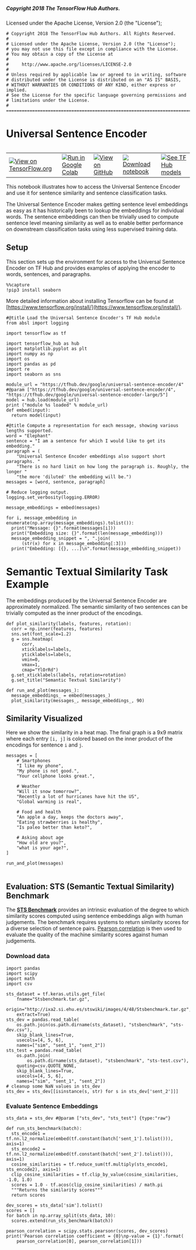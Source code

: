 ##### Copyright 2018 The TensorFlow Hub Authors.

Licensed under the Apache License, Version 2.0 (the "License");


```
# Copyright 2018 The TensorFlow Hub Authors. All Rights Reserved.
#
# Licensed under the Apache License, Version 2.0 (the "License");
# you may not use this file except in compliance with the License.
# You may obtain a copy of the License at
#
#     http://www.apache.org/licenses/LICENSE-2.0
#
# Unless required by applicable law or agreed to in writing, software
# distributed under the License is distributed on an "AS IS" BASIS,
# WITHOUT WARRANTIES OR CONDITIONS OF ANY KIND, either express or implied.
# See the License for the specific language governing permissions and
# limitations under the License.
# ==============================================================================
```

# Universal Sentence Encoder


<table class="tfo-notebook-buttons" align="left">
  <td>
    <a target="_blank" href="https://www.tensorflow.org/hub/tutorials/semantic_similarity_with_tf_hub_universal_encoder"><img src="https://www.tensorflow.org/images/tf_logo_32px.png" />View on TensorFlow.org</a>
  </td>
  <td>
    <a target="_blank" href="https://colab.research.google.com/github/tensorflow/docs/blob/master/site/en/hub/tutorials/semantic_similarity_with_tf_hub_universal_encoder.ipynb"><img src="https://www.tensorflow.org/images/colab_logo_32px.png" />Run in Google Colab</a>
  </td>
  <td>
    <a target="_blank" href="https://github.com/tensorflow/docs/blob/master/site/en/hub/tutorials/semantic_similarity_with_tf_hub_universal_encoder.ipynb"><img src="https://www.tensorflow.org/images/GitHub-Mark-32px.png" />View on GitHub</a>
  </td>
  <td>
    <a href="https://storage.googleapis.com/tensorflow_docs/docs/site/en/hub/tutorials/semantic_similarity_with_tf_hub_universal_encoder.ipynb"><img src="https://www.tensorflow.org/images/download_logo_32px.png" />Download notebook</a>
  </td>
  <td>
    <a href="https://tfhub.dev/s?q=google%2Funiversal-sentence-encoder%2F4%20OR%20google%2Funiversal-sentence-encoder-large%2F5"><img src="https://www.tensorflow.org/images/hub_logo_32px.png" />See TF Hub models</a>
  </td>
</table>

This notebook illustrates how to access the Universal Sentence Encoder and use it for sentence similarity and sentence classification tasks.

The Universal Sentence Encoder makes getting sentence level embeddings as easy as it has historically been to lookup the embeddings for individual words. The sentence embeddings can then be trivially used to compute sentence level meaning similarity as well as to enable better performance on downstream classification tasks using less supervised training data.


## Setup

This section sets up the environment for access to the Universal Sentence Encoder on TF Hub and provides examples of applying the encoder to words, sentences, and paragraphs.


```
%%capture
!pip3 install seaborn
```

More detailed information about installing Tensorflow can be found at [https://www.tensorflow.org/install/](https://www.tensorflow.org/install/).


```
#@title Load the Universal Sentence Encoder's TF Hub module
from absl import logging

import tensorflow as tf

import tensorflow_hub as hub
import matplotlib.pyplot as plt
import numpy as np
import os
import pandas as pd
import re
import seaborn as sns

module_url = "https://tfhub.dev/google/universal-sentence-encoder/4" #@param ["https://tfhub.dev/google/universal-sentence-encoder/4", "https://tfhub.dev/google/universal-sentence-encoder-large/5"]
model = hub.load(module_url)
print ("module %s loaded" % module_url)
def embed(input):
  return model(input)
```


```
#@title Compute a representation for each message, showing various lengths supported.
word = "Elephant"
sentence = "I am a sentence for which I would like to get its embedding."
paragraph = (
    "Universal Sentence Encoder embeddings also support short paragraphs. "
    "There is no hard limit on how long the paragraph is. Roughly, the longer "
    "the more 'diluted' the embedding will be.")
messages = [word, sentence, paragraph]

# Reduce logging output.
logging.set_verbosity(logging.ERROR)

message_embeddings = embed(messages)

for i, message_embedding in enumerate(np.array(message_embeddings).tolist()):
  print("Message: {}".format(messages[i]))
  print("Embedding size: {}".format(len(message_embedding)))
  message_embedding_snippet = ", ".join(
      (str(x) for x in message_embedding[:3]))
  print("Embedding: [{}, ...]\n".format(message_embedding_snippet))
```

# Semantic Textual Similarity Task Example

The embeddings produced by the Universal Sentence Encoder are approximately normalized. The semantic similarity of two sentences can be trivially computed as the inner product of the encodings.


```
def plot_similarity(labels, features, rotation):
  corr = np.inner(features, features)
  sns.set(font_scale=1.2)
  g = sns.heatmap(
      corr,
      xticklabels=labels,
      yticklabels=labels,
      vmin=0,
      vmax=1,
      cmap="YlOrRd")
  g.set_xticklabels(labels, rotation=rotation)
  g.set_title("Semantic Textual Similarity")

def run_and_plot(messages_):
  message_embeddings_ = embed(messages_)
  plot_similarity(messages_, message_embeddings_, 90)
```

## Similarity Visualized
Here we show the similarity in a heat map. The final graph is a 9x9 matrix where each entry `[i, j]` is colored based on the inner product of the encodings for sentence `i` and `j`.


```
messages = [
    # Smartphones
    "I like my phone",
    "My phone is not good.",
    "Your cellphone looks great.",

    # Weather
    "Will it snow tomorrow?",
    "Recently a lot of hurricanes have hit the US",
    "Global warming is real",

    # Food and health
    "An apple a day, keeps the doctors away",
    "Eating strawberries is healthy",
    "Is paleo better than keto?",

    # Asking about age
    "How old are you?",
    "what is your age?",
]

run_and_plot(messages)
               
```

## Evaluation: STS (Semantic Textual Similarity) Benchmark

The [**STS Benchmark**](https://ixa2.si.ehu.es/stswiki/index.php/STSbenchmark) provides an intrinsic evaluation of the degree to which similarity scores computed using sentence embeddings align with human judgements. The benchmark requires systems to return similarity scores for a diverse selection of sentence pairs. [Pearson correlation](https://en.wikipedia.org/wiki/Pearson_correlation_coefficient) is then used to evaluate the quality of the machine similarity scores against human judgements.

### Download data


```
import pandas
import scipy
import math
import csv

sts_dataset = tf.keras.utils.get_file(
    fname="Stsbenchmark.tar.gz",
    origin="http://ixa2.si.ehu.es/stswiki/images/4/48/Stsbenchmark.tar.gz",
    extract=True)
sts_dev = pandas.read_table(
    os.path.join(os.path.dirname(sts_dataset), "stsbenchmark", "sts-dev.csv"),
    skip_blank_lines=True,
    usecols=[4, 5, 6],
    names=["sim", "sent_1", "sent_2"])
sts_test = pandas.read_table(
    os.path.join(
        os.path.dirname(sts_dataset), "stsbenchmark", "sts-test.csv"),
    quoting=csv.QUOTE_NONE,
    skip_blank_lines=True,
    usecols=[4, 5, 6],
    names=["sim", "sent_1", "sent_2"])
# cleanup some NaN values in sts_dev
sts_dev = sts_dev[[isinstance(s, str) for s in sts_dev['sent_2']]]
```

### Evaluate Sentence Embeddings


```
sts_data = sts_dev #@param ["sts_dev", "sts_test"] {type:"raw"}

def run_sts_benchmark(batch):
  sts_encode1 = tf.nn.l2_normalize(embed(tf.constant(batch['sent_1'].tolist())), axis=1)
  sts_encode2 = tf.nn.l2_normalize(embed(tf.constant(batch['sent_2'].tolist())), axis=1)
  cosine_similarities = tf.reduce_sum(tf.multiply(sts_encode1, sts_encode2), axis=1)
  clip_cosine_similarities = tf.clip_by_value(cosine_similarities, -1.0, 1.0)
  scores = 1.0 - tf.acos(clip_cosine_similarities) / math.pi
  """Returns the similarity scores"""
  return scores

dev_scores = sts_data['sim'].tolist()
scores = []
for batch in np.array_split(sts_data, 10):
  scores.extend(run_sts_benchmark(batch))

pearson_correlation = scipy.stats.pearsonr(scores, dev_scores)
print('Pearson correlation coefficient = {0}\np-value = {1}'.format(
    pearson_correlation[0], pearson_correlation[1]))
```
